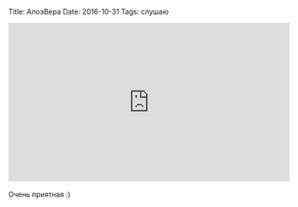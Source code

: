 Title: АлоэВера
Date: 2016-10-31
Tags: слушаю

<div class="text"><iframe width="560" height="315" src="https://www.youtube.com/embed/H81D-04qpRM" frameborder="0" allowfullscreen="allowfullscreen"></iframe><br /><br />
Очень приятная :)</div>